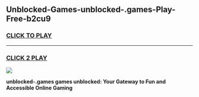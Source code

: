 
## Unblocked-Games-unblocked-.games-Play-Free-b2cu9
<h3>
<a href="https://premium76.site?title=unblocked-.games&ref=20A">CLICK TO PLAY</a></h3>
<hr>

<h3>
<a href="https://premium76.site?title=unblocked-.games&ref=20A">CLICK 2 PLAY</a>
  
</h3>

<a href="https://premium76.site?title=unblocked-.games&ref=20A"><img src="https://clearcache.store/games.png"></a>


**unblocked-.games games unblocked: Your Gateway to Fun and Accessible Online Gaming**
